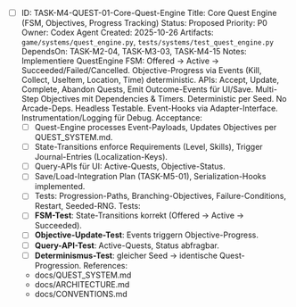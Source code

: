 - [ ] ID: TASK-M4-QUEST-01-Core-Quest-Engine
  Title: Core Quest Engine (FSM, Objectives, Progress Tracking)
  Status: Proposed
  Priority: P0
  Owner: Codex Agent
  Created: 2025-10-26
  Artifacts: `game/systems/quest_engine.py`, `tests/systems/test_quest_engine.py`
  DependsOn: TASK-M2-04, TASK-M3-03, TASK-M4-15
  Notes:
  Implementiere QuestEngine FSM: Offered → Active → Succeeded/Failed/Cancelled. Objective-Progress via Events (Kill, Collect, UseItem, Location, Time) deterministic. APIs: Accept, Update, Complete, Abandon Quests, Emit Outcome-Events für UI/Save. Multi-Step Objectives mit Dependencies & Timers. Deterministic per Seed. No Arcade-Deps. Headless Testable. Event-Hooks via Adapter-Interface. Instrumentation/Logging für Debug.
  Acceptance:
  - [ ] Quest-Engine processes Event-Payloads, Updates Objectives per QUEST_SYSTEM.md.
  - [ ] State-Transitions enforce Requirements (Level, Skills), Trigger Journal-Entries (Localization-Keys).
  - [ ] Query-APIs für UI: Active-Quests, Objective-Status.
  - [ ] Save/Load-Integration Plan (TASK-M5-01), Serialization-Hooks implemented.
  - [ ] Tests: Progression-Paths, Branching-Objectives, Failure-Conditions, Restart, Seeded-RNG.
  Tests:
  - [ ] **FSM-Test**: State-Transitions korrekt (Offered → Active → Succeeded).
  - [ ] **Objective-Update-Test**: Events triggern Objective-Progress.
  - [ ] **Query-API-Test**: Active-Quests, Status abfragbar.
  - [ ] **Determinismus-Test**: gleicher Seed → identische Quest-Progression.
  References:
  - docs/QUEST_SYSTEM.md
  - docs/ARCHITECTURE.md
  - docs/CONVENTIONS.md
